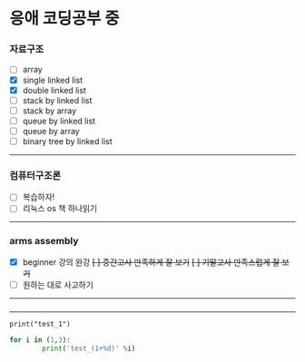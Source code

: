 <!---
kau-newbie/kau-newbie is a ✨ special ✨ repository because its `README.md` (this file) appears on your GitHub profile.
You can click the Preview link to take a look at your changes.
--->
# 응애 코딩공부 중

### 자료구조
- [ ] array
- [x] single linked list 
- [x] double linked list
- [ ] stack by linked list
- [ ] stack by array
- [ ] queue by linked list
- [ ] queue by array
- [ ] binary tree by linked list
___
### 컴퓨터구조론
- [ ] 복습하자!
- [ ] 리눅스 os 책 하나읽기
___
### arms assembly
- [x] beginner 강의 완강
~~[ ] 중간고사 만족하게 잘 보기~~
~~[ ] 기말고사 만족스럽게 잘 보기~~
- [ ] 원하는 대로 사고하기
___
### 


___
`print("test_1")`
```py
for i in (1,3):
        print('test_(1+%d)' %i)
